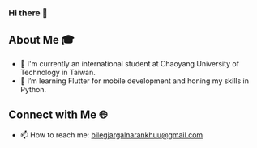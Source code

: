 ### Hi there 👋

## About Me 🎓
- 🏫 I'm currently an international student at Chaoyang University of Technology in Taiwan.
- 🌱 I’m learning Flutter for mobile development and honing my skills in Python.

## Connect with Me 🌐
- 📫 How to reach me: [bilegjargalnarankhuu@gmail.com](mailto:bilegjargalnarankhuu@gmail.com)
